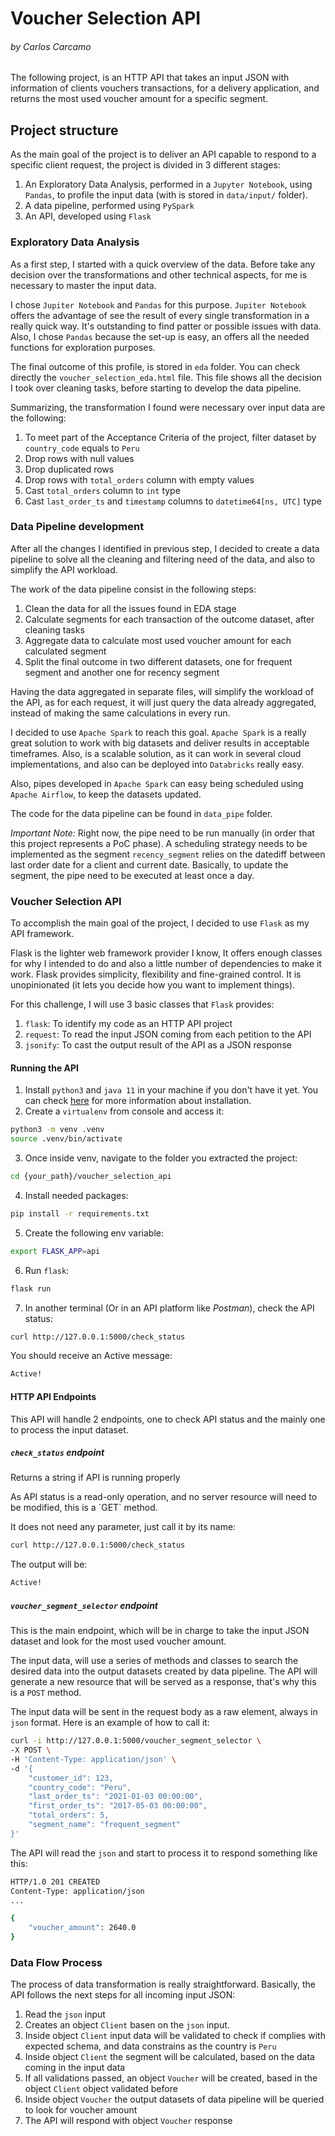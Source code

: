 # Voucher Selection API
###### by Carlos Carcamo

The following project, is an HTTP API that takes an input JSON with information of clients vouchers transactions, for a delivery application, and returns the most used voucher amount for a specific segment.

## Project structure
As the main goal of the project is to deliver an API capable to respond to a specific client request, the project is divided in 3 different stages:
1. An Exploratory Data Analysis, performed in a `Jupyter Notebook`, using `Pandas`, to profile the input data (with is stored in `data/input/` folder).
2. A data pipeline, performed using `PySpark`
3. An API, developed using `Flask`

### Exploratory Data Analysis
As a first step, I started with a quick overview of the data. Before take any decision over the transformations and 
other technical aspects, for me is necessary to master the input data.

I chose `Jupiter Notebook` and `Pandas` for this purpose. `Jupiter Notebook` offers the advantage of see the result of every single transformation in a really 
quick way. It's outstanding to find patter or possible issues with data. Also, I chose `Pandas` because the set-up is easy, an offers all
the needed functions for exploration purposes. 

The final outcome of this profile, is stored in `eda` folder. You can check directly the `voucher_selection_eda.html` file. This file shows all the decision I took over cleaning tasks,
before starting to develop the data pipeline.

Summarizing, the transformation I found were necessary over input data are the following:
1. To meet part of the Acceptance Criteria of the project, filter dataset by `country_code` equals to `Peru`
2. Drop rows with null values
3. Drop duplicated rows
4. Drop rows with `total_orders` column with empty values
5. Cast `total_orders` column to `int` type
6. Cast `last_order_ts` and `timestamp` columns to `datetime64[ns, UTC]` type

### Data Pipeline development
After all the changes I identified in previous step, I decided to create a data pipeline to solve all the cleaning and filtering need of the data,
and also to simplify the API workload. 

The work of the data pipeline consist in the following steps:
1. Clean the data for all the issues found in EDA stage
2. Calculate segments for each transaction of the outcome dataset, after cleaning tasks
3. Aggregate data to calculate most used voucher amount for each calculated segment
4. Split the final outcome in two different datasets, one for frequent segment and another one for recency segment

Having the data aggregated in separate files, will simplify the workload of the API, as for each request, it will just query the data already aggregated,
instead of making the same calculations in every run.

I decided to use ```Apache Spark``` to reach this goal. `Apache Spark` is a really great solution to work with big datasets and deliver
results in acceptable timeframes. Also, is a scalable solution, as it can work in several cloud implementations, and also can be deployed into ``Databricks`` really easy. 

Also, pipes developed in `Apache Spark` can easy being scheduled using `Apache Airflow`, to keep the datasets updated.

The code for the data pipeline can be found in `data_pipe` folder.

_Important Note:_ Right now, the pipe need to be run manually (in order that this project represents a PoC phase).
A scheduling strategy needs to be implemented as the segment ``recency_segment`` relies on the datediff between last order date
for a client and current date. Basically, to update the segment, the pipe need to be executed at least once a day.

### Voucher Selection API
To accomplish the main goal of the project, I decided to use `Flask` as my API framework.

Flask is the lighter web framework provider I know,
It offers enough classes for why I intended to do and also a little number of dependencies to make it work.
Flask provides simplicity, flexibility and fine-grained control. It is unopinionated (it lets you decide how you want to implement things).

For this challenge, I will use 3 basic classes that `Flask` provides:

1. `flask`: To identify my code as an HTTP API project
2. `request`: To read the input JSON coming from each petition to the API
3. `jsonify`: To cast the output result of the API as a JSON response

#### Running the API
1. Install `python3` and `java 11` in your machine if you don't have it yet. You can check [here]('https://www.python.org/downloads/) for more information about installation.
2. Create a `virtualenv` from console and access it:

```bash
python3 -m venv .venv
source .venv/bin/activate
```
3. Once inside venv, navigate to the folder you extracted the project:
```bash
cd {your_path}/voucher_selection_api
```
4. Install needed packages:
```bash
pip install -r requirements.txt
```
5. Create the following env variable:
```bash
export FLASK_APP=api
```
6. Run `flask`:
```bash
flask run
```
7. In another terminal (Or in an API platform like _Postman_), check the API status:
```bash
curl http://127.0.0.1:5000/check_status
```
You should receive an Active message:
```bash
Active!
```

#### HTTP API Endpoints
This API will handle 2 endpoints, one to check API status and the mainly one to process the input dataset.
##### `check_status` endpoint
<p>Returns a string if API is running properly</p>
As API status is a read-only operation, and no server resource will need to be modified, this is a `GET` method.
<p>It does not need any parameter, just call it by its name:</p>

```bash
curl http://127.0.0.1:5000/check_status
```
The output will be:
```bash
Active!
```

##### `voucher_segment_selector` endpoint
This is the main endpoint, which will be in charge to take the input JSON dataset and look for the most used voucher amount.

The input data, will use a series of methods and classes to search the desired data into the output datasets created by data pipeline. 
The API will generate a new resource that will be served as a response, that's why this is a `POST` method.

The input data will be sent in the request body as a raw element, always in `json` format. Here is an example of how to call it:

```bash
curl -i http://127.0.0.1:5000/voucher_segment_selector \
-X POST \
-H 'Content-Type: application/json' \
-d '{
    "customer_id": 123,
    "country_code": "Peru",
    "last_order_ts": "2021-01-03 00:00:00",
    "first_order_ts": "2017-05-03 00:00:00",
    "total_orders": 5,
    "segment_name": "frequent_segment"
}'
```
The API will read the `json` and start to process it to respond something like this:

```bash
HTTP/1.0 201 CREATED
Content-Type: application/json
...

{
    "voucher_amount": 2640.0
}
```

### Data Flow Process
The process of data transformation is really straightforward. Basically, the API follows the next steps for all incoming input JSON:
1. Read the `json` input
2. Creates an object `Client` basen on the `json` input.
3. Inside object `Client` input data will be validated to check if complies with expected schema, and data constrains as the country is `Peru`
4. Inside object `Client` the segment will be calculated, based on the data coming in the input data
5. If all validations passed, an object `Voucher` will be created, based in the object `Client` object validated before
6. Inside object `Voucher` the output datasets of data pipeline will be queried to look for voucher amount
7. The API will respond with object `Voucher` response